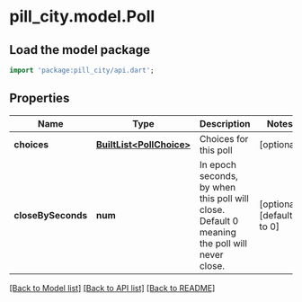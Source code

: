 # pill_city.model.Poll

## Load the model package
```dart
import 'package:pill_city/api.dart';
```

## Properties
Name | Type | Description | Notes
------------ | ------------- | ------------- | -------------
**choices** | [**BuiltList&lt;PollChoice&gt;**](PollChoice.md) | Choices for this poll | [optional] 
**closeBySeconds** | **num** | In epoch seconds, by when this poll will close. Default 0 meaning the poll will never close. | [optional] [default to 0]

[[Back to Model list]](../README.md#documentation-for-models) [[Back to API list]](../README.md#documentation-for-api-endpoints) [[Back to README]](../README.md)


